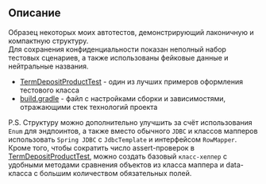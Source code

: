 ## Описание
Образец некоторых моих автотестов, демонстрирующий лаконичную и компактную структуру.  
Для сохранения конфиденциальности показан неполный набор тестовых сценариев, а также использованы фейковые данные и нейтральные названия.

- [TermDepositProductTest](https://github.com/1stFunt/Backend_autotests/blob/main/app/src/test/java/depositService/TermDepositProductTest.java) - один из лучших примеров оформления тестового класса
- [build.gradle](https://github.com/1stFunt/Backend_autotests/blob/main/app/build.gradle) - файл с настройками сборки и зависимостями, отражающими стек технологий проекта

P.S. Структуру можно дополнительно улучшить за счёт использования `Enum` для эндпоинтов, а также вместо обычного `JDBC` и классов мапперов использовать `Spring JDBC` с `JdbcTemplate` и интерфейсом `RowMapper`.  
Кроме того, чтобы сократить число assert-проверок в [TermDepositProductTest](https://github.com/1stFunt/Backend_autotests/blob/main/app/src/test/java/depositService/TermDepositProductTest.java), можно создать базовый `класс-хелпер` с удобными методами сравнения объектов из класса маппера и data-класса с большим количеством обязательных полей.
